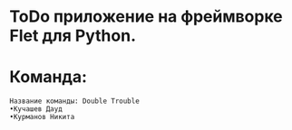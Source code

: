 # ToDo приложение на фреймворке Flet для Python.

# Команда:
    Название команды: Double Trouble
    •Кучашев Дауд
    •Курманов Никита
